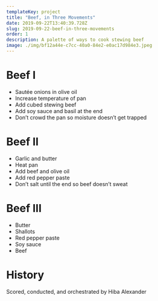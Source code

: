 ```yaml
---
templateKey: project
title: "Beef, in Three Movements"
date: 2019-09-22T13:40:39.728Z
slug: 2019-09-22-beef-in-three-movements
order: 1
description: A palette of ways to cook stewing beef
image: ./img/bf12a44e-c7cc-40a0-84e2-e0ac17d984e3.jpeg
---
```


# Beef I

- Sautée onions in olive oil
- Increase temperature of pan
- Add cubed stewing beef
- Add soy sauce and basil at the end
- Don’t crowd the pan so moisture doesn’t get trapped

# Beef II

- Garlic and butter
- Heat pan
- Add beef and olive oil
- Add red pepper paste
- Don’t salt until the end so beef doesn’t sweat

# Beef III

- Butter
- Shallots
- Red pepper paste
- Soy sauce
- Beef

# History

Scored, conducted, and orchestrated by Hiba Alexander
